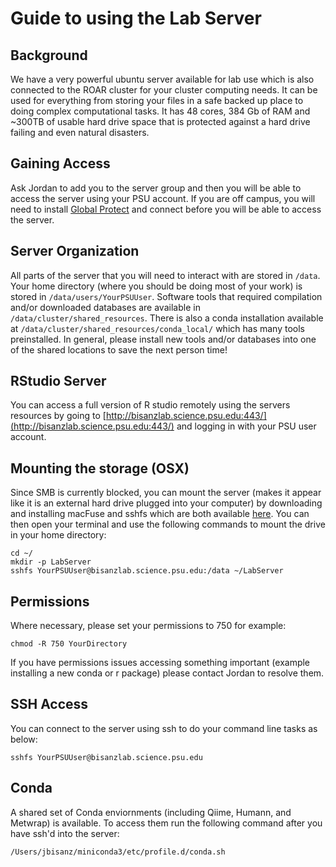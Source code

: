 # Guide to using the Lab Server

## Background

We have a very powerful ubuntu server available for lab use which is also connected to the ROAR cluster for your cluster computing needs. It can be used for everything from storing your files in a safe backed up place to doing complex computational tasks. It has 48 cores, 384 Gb of RAM and ~300TB of usable hard drive space that is protected against a hard drive failing and even natural disasters.

## Gaining Access

Ask Jordan to add you to the server group and then you will be able to access the server using your PSU account. If you are off campus, you will need to install [Global Protect](https://ithelp.ssri.psu.edu/guides/use-penn-state-vpn-mac) and connect before you will be able to access the server.

## Server Organization

All parts of the server that you will need to interact with are stored in `/data`. Your home directory (where you should be doing most of your work) is stored in `/data/users/YourPSUUser`. Software tools that required compilation and/or downloaded databases are available in `/data/cluster/shared_resources`. There is also a conda installation available at `/data/cluster/shared_resources/conda_local/` which has many tools preinstalled. In general, please install new tools and/or databases into one of the shared locations to save the next person time!

## RStudio Server

You can access a full version of R studio remotely using the servers resources by going to [http://bisanzlab.science.psu.edu:443/](http://bisanzlab.science.psu.edu:443/) and logging in with your PSU user account.

## Mounting the storage (OSX)

Since SMB is currently blocked, you can mount the server (makes it appear like it is an external hard drive plugged into your computer) by downloading and installing macFuse and sshfs which are both available [here](https://osxfuse.github.io/). You can then open your terminal and use the following commands to mount the drive in your home directory:

```
cd ~/
mkdir -p LabServer
sshfs YourPSUUser@bisanzlab.science.psu.edu:/data ~/LabServer
```

## Permissions

Where necessary, please set your permissions to 750 for example:

```
chmod -R 750 YourDirectory
```

If you have permissions issues accessing something important (example installing a new conda or r package) please contact Jordan to resolve them.

## SSH Access

You can connect to the server using ssh to do your command line tasks as below:

```
sshfs YourPSUUser@bisanzlab.science.psu.edu
```

## Conda

A shared set of Conda enviornments (including Qiime, Humann, and Metwrap) is available. To access them run the following command after you have ssh'd into the server:

```
/Users/jbisanz/miniconda3/etc/profile.d/conda.sh
```


